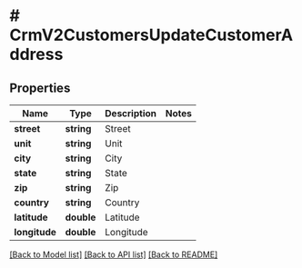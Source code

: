 # # CrmV2CustomersUpdateCustomerAddress

## Properties

Name | Type | Description | Notes
------------ | ------------- | ------------- | -------------
**street** | **string** | Street |
**unit** | **string** | Unit |
**city** | **string** | City |
**state** | **string** | State |
**zip** | **string** | Zip |
**country** | **string** | Country |
**latitude** | **double** | Latitude |
**longitude** | **double** | Longitude |

[[Back to Model list]](../../README.md#models) [[Back to API list]](../../README.md#endpoints) [[Back to README]](../../README.md)
